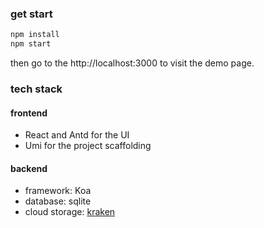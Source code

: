 ### get start

```bash
npm install
npm start
```

then go to the http://localhost:3000 to visit the demo page.

### tech stack

#### frontend
- React and Antd for the UI
- Umi for the project scaffolding 

#### backend
- framework: Koa
- database: sqlite
- cloud storage: [kraken](https://kraken.io/docs/upload-url)

